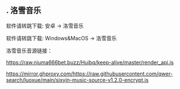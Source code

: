 ## . 洛雪音乐
软件请转跳下载: 安卓 -> 洛雪音乐

软件请转跳下载: Windows&MacOS -> 洛雪音乐

洛雪音乐音源链接：

https://raw.niuma666bet.buzz/Huibq/keep-alive/master/render_api.js

https://mirror.ghproxy.com/https://raw.githubusercontent.com/qwer-search/luoxue/main/sixyin-music-source-v1.2.0-encrypt.js
